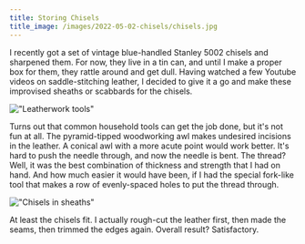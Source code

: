 ```yaml
---
title: Storing Chisels
title_image: /images/2022-05-02-chisels/chisels.jpg
---
```



I recently got a set of vintage blue-handled Stanley 5002 chisels and sharpened them. For now, they live in a tin can, and until I make a proper box for them, they rattle around and get dull. Having watched a few Youtube videos on saddle-stitching leather, I decided to give it a go and make these improvised sheaths or scabbards for the chisels.

<!--more-->

!["Leatherwork tools"](/images/2022-05-02-chisels/tools.jpg)

Turns out that common household tools can get the job done, but it's not fun at all. The pyramid-tipped woodworking awl makes undesired incisions in the leather. A conical awl with a more acute point would work better. It's hard to push the needle through, and now the needle is bent. The thread? Well, it was the best combination of thickness and strength that I had on hand. And how much easier it would have been, if I had the special fork-like tool that makes a row of evenly-spaced holes to put the thread through.

!["Chisels in sheaths"](/images/2022-05-02-chisels/chisels.jpg)

At least the chisels fit. I actually rough-cut the leather first, then made the seams, then trimmed the edges again. Overall result? Satisfactory.
